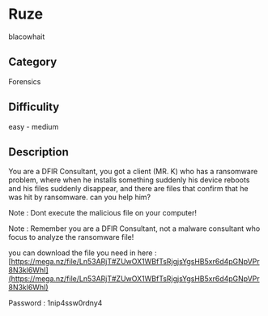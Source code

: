 # Ruze
blacowhait

## Category
Forensics

## Difficulity
easy - medium

## Description
You are a DFIR Consultant, you got a client (MR. K) who has a ransomware problem, where when he installs something suddenly his device reboots and his files suddenly disappear, and there are files that confirm that he was hit by ransomware. can you help him?

Note : Dont execute the malicious file on your computer!

Note : Remember you are a DFIR Consultant, not a malware consultant who focus to analyze the ransomware file!

you can download the file you need in here : [https://mega.nz/file/Ln53ARjT#ZUwOX1WBfTsRjgjsYgsHB5xr6d4pGNpVPr8N3kl6WhI](https://mega.nz/file/Ln53ARjT#ZUwOX1WBfTsRjgjsYgsHB5xr6d4pGNpVPr8N3kl6WhI)

Password : 1nip4ssw0rdny4
